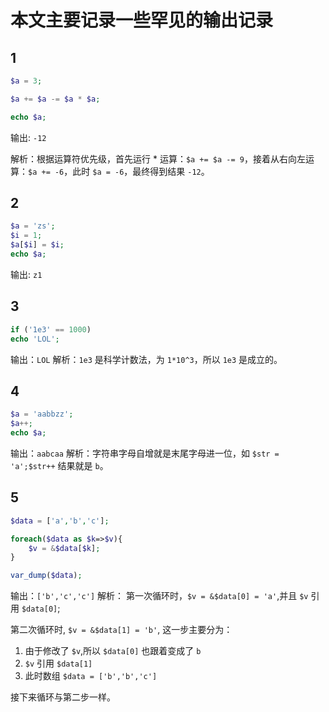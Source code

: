 # 本文主要记录一些罕见的输出记录

## 1

```php
$a = 3;

$a += $a -= $a * $a;

echo $a;
```

输出: `-12`

解析：根据运算符优先级，首先运行 * 运算：`$a += $a -= 9`，接着从右向左运算：`$a += -6`，此时 `$a = -6`，最终得到结果 `-12`。

## 2

```php
$a = 'zs';
$i = 1;
$a[$i] = $i;
echo $a;
```

输出: `z1`

## 3

```php
if ('1e3' == 1000)
echo 'LOL';
```

输出：`LOL`
解析：`1e3` 是科学计数法，为 `1*10^3`，所以 `1e3` 是成立的。

## 4

```php
$a = 'aabbzz';
$a++;
echo $a;
```

输出：`aabcaa`
解析：字符串字母自增就是末尾字母进一位，如 `$str = 'a';$str++` 结果就是 `b`。

## 5

```php
$data = ['a','b','c'];

foreach($data as $k=>$v){
    $v = &$data[$k];    
}

var_dump($data);
```

输出：`['b','c','c']`
解析：
第一次循环时，`$v = &$data[0] = 'a'`,并且 `$v` 引用 `$data[0]`;  

第二次循环时, `$v = &$data[1] = 'b'`, 这一步主要分为：  
1. 由于修改了 `$v`,所以 `$data[0]` 也跟着变成了 `b`
2. `$v` 引用 `$data[1]`
3. 此时数组 `$data = ['b','b','c']`

接下来循环与第二步一样。

